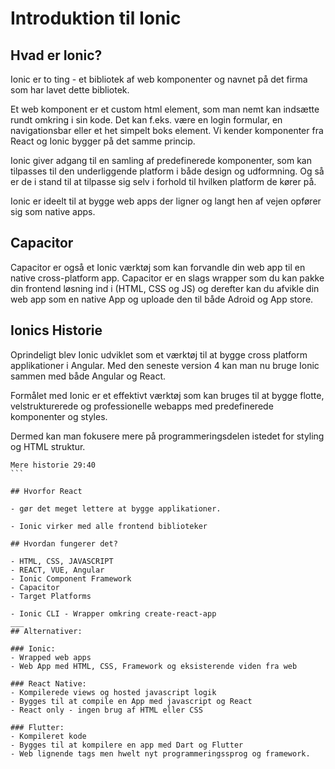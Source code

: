 # Introduktion til Ionic

## Hvad er Ionic?

Ionic er to ting - et bibliotek af web komponenter og navnet på det firma som har lavet dette bibliotek.

Et web komponent er et custom html element, som man nemt kan indsætte rundt omkring i sin kode. Det kan f.eks. være en login formular, en navigationsbar eller et het simpelt boks element. Vi kender komponenter fra React og Ionic bygger på det samme princip.

Ionic giver adgang til en samling af predefinerede komponenter, som kan tilpasses til den underliggende platform i både design og udformning. Og så er de i stand til at tilpasse sig selv i forhold til hvilken platform de kører på. 

Ionic er ideelt til at bygge web apps der ligner og langt hen af vejen opfører sig som native apps. 

## Capacitor

Capacitor er også et Ionic værktøj som kan forvandle din web app til en native cross-platform app. Capacitor er en slags wrapper som du kan pakke din frontend løsning ind i (HTML, CSS og JS) og derefter kan du afvikle din web app som en native App og uploade den til både Adroid og App store. 

## Ionics Historie

Oprindeligt blev Ionic udviklet som et værktøj til at bygge cross platform applikationer i Angular. Med den seneste version 4 kan man nu bruge Ionic sammen med både Angular og React.

Formålet med Ionic er et effektivt værktøj som kan bruges til at bygge flotte, velstrukturerede og professionelle webapps med predefinerede komponenter og styles.

Dermed kan man fokusere mere på programmeringsdelen istedet for styling og HTML struktur.

````
Mere historie 29:40
```

## Hvorfor React

- gør det meget lettere at bygge applikationer.

- Ionic virker med alle frontend biblioteker

## Hvordan fungerer det?

- HTML, CSS, JAVASCRIPT
- REACT, VUE, Angular
- Ionic Component Framework
- Capacitor
- Target Platforms

- Ionic CLI - Wrapper omkring create-react-app
___
## Alternativer:

### Ionic:
- Wrapped web apps
- Web App med HTML, CSS, Framework og eksisterende viden fra web

### React Native:
- Kompilerede views og hosted javascript logik
- Bygges til at compile en App med javascript og React
- React only - ingen brug af HTML eller CSS

### Flutter:
- Kompileret kode
- Bygges til at kompilere en app med Dart og Flutter
- Web lignende tags men hwelt nyt programmeringssprog og framework.
















